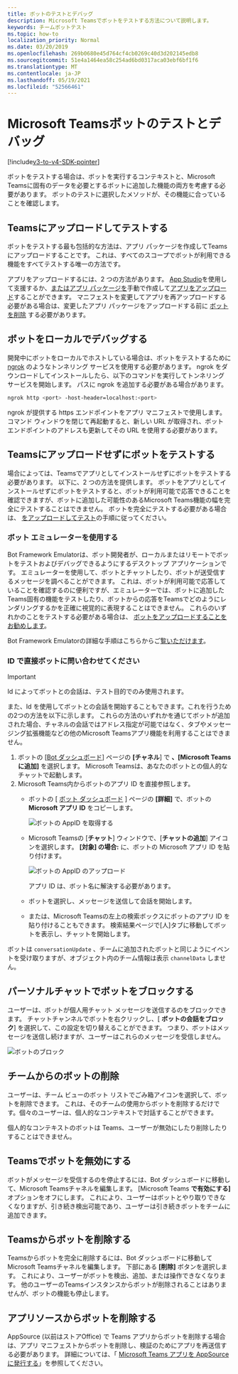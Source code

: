 ```yaml
---
title: ボットのテストとデバッグ
description: Microsoft Teamsでボットをテストする方法について説明します。
keywords: チームボットテスト
ms.topic: how-to
localization_priority: Normal
ms.date: 03/20/2019
ms.openlocfilehash: 269b0680e45d764cf4cb0269c40d3d202145edb8
ms.sourcegitcommit: 51e4a1464ea58c254ad6bd0317aca03ebf6bf1f6
ms.translationtype: MT
ms.contentlocale: ja-JP
ms.lasthandoff: 05/19/2021
ms.locfileid: "52566461"
---
```

# <a name="test-and-debug-your-microsoft-teams-bot"></a>Microsoft Teamsボットのテストとデバッグ

[!include[v3-to-v4-SDK-pointer](~/includes/v3-to-v4-pointer-bots.md)]

ボットをテストする場合は、ボットを実行するコンテキストと、Microsoft Teamsに固有のデータを必要とするボットに追加した機能の両方を考慮する必要があります。 ボットのテストに選択したメソッドが、その機能に合っていることを確認します。

## <a name="test-by-uploading-to-teams"></a>Teamsにアップロードしてテストする

ボットをテストする最も包括的な方法は、アプリ パッケージを作成してTeamsにアップロードすることです。 これは、すべてのスコープでボットが利用できる機能をすべてテストする唯一の方法です。

アプリをアップロードするには、2 つの方法があります。 [App Studio](~/concepts/build-and-test/app-studio-overview.md)を使用して支援するか、[またはアプリ パッケージを](~/concepts/build-and-test/apps-package.md)手動で作成して[アプリをアップロード](~/concepts/deploy-and-publish/apps-upload.md)することができます。 マニフェストを変更してアプリを再アップロードする必要がある場合は、変更したアプリ パッケージをアップロードする前に [ボットを削除](#deleting-a-bot-from-teams) する必要があります。

## <a name="debug-your-bot-locally"></a>ボットをローカルでデバッグする

開発中にボットをローカルでホストしている場合は、ボットをテストするために [ngrok](https://ngrok.com/) のようなトンネリング サービスを使用する必要があります。 ngrok をダウンロードしてインストールしたら、以下のコマンドを実行してトンネリング サービスを開始します。 パスに ngrok を追加する必要がある場合があります。

```bash
ngrok http <port> -host-header=localhost:<port>
```

ngrok が提供する https エンドポイントをアプリ マニフェストで使用します。 コマンド ウィンドウを閉じて再起動すると、新しい URL が取得され、ボット エンドポイントのアドレスも更新してその URL を使用する必要があります。

## <a name="testing-your-bot-without-uploading-to-teams"></a>Teamsにアップロードせずにボットをテストする

場合によっては、Teamsでアプリとしてインストールせずにボットをテストする必要があります。 以下に、2 つの方法を提供します。 ボットをアプリとしてインストールせずにボットをテストすると、ボットが利用可能で応答できることを確認できますが、ボットに追加した可能性のあるMicrosoft Teams機能の幅を完全にテストすることはできません。 ボットを完全にテストする必要がある場合は、 [をアップロードしてテスト](#test-by-uploading-to-teams)の手順に従ってください。

### <a name="use-the-bot-emulator"></a>ボット エミュレーターを使用する

Bot Framework Emulatorは、ボット開発者が、ローカルまたはリモートでボットをテストおよびデバッグできるようにするデスクトップ アプリケーションです。 エミュレーターを使用して、ボットとチャットしたり、ボットが送受信するメッセージを調べることができます。 これは、ボットが利用可能で応答していることを確認するのに便利ですが、エミュレーターでは、ボットに追加したTeams固有の機能をテストしたり、ボットからの応答をTeamsでどのようにレンダリングするかを正確に視覚的に表現することはできません。 これらのいずれかのことをテストする必要がある場合は、 [ボットをアップロードすることをお勧めします](#test-by-uploading-to-teams)。

Bot Framework Emulatorの詳細な手順はこちらからご[覧いただけます](/azure/bot-service/bot-service-debug-emulator?view=azure-bot-service-4.0&preserve-view=true)。

### <a name="talk-to-your-bot-directly-by-id"></a>ID で直接ボットに問い合わせてください

>[!Important]
>Id によってボットとの会話は、テスト目的でのみ使用されます。

また、Id を使用してボットとの会話を開始することもできます。これを行うための2つの方法を以下に示します。 これらの方法のいずれかを通じてボットが追加された場合、チャネルの会話ではアドレス指定が可能ではなく、タブやメッセージング拡張機能などの他のMicrosoft Teamsアプリ機能を利用することはできません。

1. ボットの [[Bot ダッシュボード](https://dev.botframework.com/bots)] ページの **[チャネル**] で **、[Microsoft Teamsに追加]** を選択します。 Microsoft Teamsは、あなたのボットとの個人的なチャットで起動します。
2. Microsoft Teams内からボットのアプリ ID を直接参照します。
   * ボットの [ [ボット ダッシュボード](https://dev.botframework.com/bots) ] ページの **[詳細]** で、ボットの **Microsoft アプリ ID** をコピーします。
  
     ![ボットの AppID を取得する](~/assets/images/bots_appid_botframework.png)
  
   * Microsoft Teamsの [**チャット**] ウィンドウで、[**チャットの追加**] アイコンを選択します。 **[対象] の場合:** に、ボットの Microsoft アプリ ID を貼り付けます。
  
     ![ボットの AppID のアップロード](~/assets/images/bots_uploading.png)

     アプリ ID は、ボット名に解決する必要があります。

   * ボットを選択し、メッセージを送信して会話を開始します。
   * または、Microsoft Teamsの左上の検索ボックスにボットのアプリ ID を貼り付けることもできます。 検索結果ページで[人]タブに移動してボットを表示し、チャットを開始します。

ボットは `conversationUpdate` 、チームに追加されたボットと同じようにイベントを受け取りますが、オブジェクト内のチーム情報は表示 `channelData` しません。

## <a name="blocking-a-bot-in-personal-chat"></a>パーソナルチャットでボットをブロックする

ユーザーは、ボットが個人用チャット メッセージを送信するのをブロックできます。 チャットチャンネルでボットを右クリックし、[ **ボットの会話をブロック**] を選択して、この設定を切り替えることができます。 つまり、ボットはメッセージを送信し続けますが、ユーザーはこれらのメッセージを受信しません。

![ボットのブロック](~/assets/images/bots/botdisable.png)

## <a name="removing-a-bot-from-a-team"></a>チームからのボットの削除

ユーザーは、チーム ビューのボット リストでごみ箱アイコンを選択して、ボットを削除できます。 これは、そのチームの使用からボットを削除するだけです。個々のユーザーは、個人的なコンテキストで対話することができます。

個人的なコンテキストのボットは Teams、ユーザーが無効にしたり削除したりすることはできません。

## <a name="disabling-a-bot-in-teams"></a>Teamsでボットを無効にする

ボットがメッセージを受信するのを停止するには、Bot ダッシュボードに移動して、Microsoft Teamsチャネルを編集します。 [Microsoft Teams **で有効にする]** オプションをオフにします。 これにより、ユーザーはボットとやり取りできなくなりますが、引き続き検出可能であり、ユーザーは引き続きボットをチームに追加できます。

## <a name="deleting-a-bot-from-teams"></a>Teamsからボットを削除する

Teamsからボットを完全に削除するには、Bot ダッシュボードに移動してMicrosoft Teamsチャネルを編集します。 下部にある **[削除]** ボタンを選択します。 これにより、ユーザーがボットを検出、追加、または操作できなくなります。 他のユーザーのTeamsインスタンスからボットが削除されることはありませんが、ボットの機能も停止します。

## <a name="removing-your-bot-from-appsource"></a>アプリソースからボットを削除する

AppSource (以前はストアOffice) で Teams アプリからボットを削除する場合は、アプリ マニフェストからボットを削除し、検証のためにアプリを再送信する必要があります。 詳細については、「 [Microsoft Teams アプリを AppSource に発行する](~/concepts/deploy-and-publish/apps-publish.md)」を参照してください。
